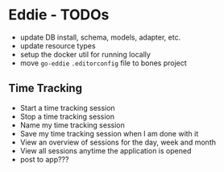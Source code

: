 Eddie - TODOs
=============

 * update DB install, schema, models, adapter, etc.
 * update resource types
 * setup the docker util for running locally
 * move `go-eddie` `.editorconfig` file to bones project

Time Tracking
-------------
 * Start a time tracking session
 * Stop a time tracking session
 * Name my time tracking session
 * Save my time tracking session when I am done with it
 * View an overview of sessions for the day, week and month
 * View all sessions anytime the application is opened
 * post to app???
